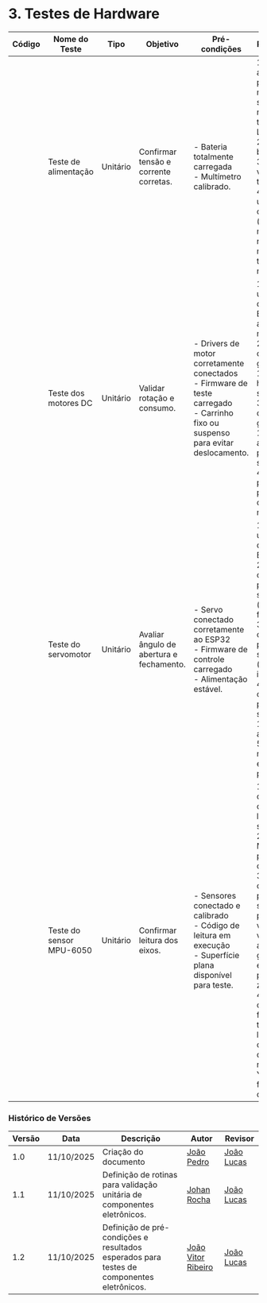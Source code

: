 # 3. Testes de Hardware

| Código | Nome do Teste            | Tipo     | Objetivo                                 | Pré-condições | Procedimento                                                                                                                                                                                                                                                                                                                                                                        | Resultado Esperado | Requisito Relacionado |
| ------ | ------------------------ | -------- | ---------------------------------------- | ------------- | ----------------------------------------------------------------------------------------------------------------------------------------------------------------------------------------------------------------------------------------------------------------------------------------------------------------------------------------------------------------------------------- | ------------------ | --------------------- |
|        | Teste de alimentação     | Unitário | Confirmar tensão e corrente corretas.    | - Bateria totalmente carregada<br>- Multímetro calibrado.              | 1\. Conectar as pontas de prova de um multímetro na saída do regulador de tensão LM2596.<br>2\. Ligar a bateria.<br>3\. Anotar o valor da tensão (V).<br>4\. Conectar uma carga conhecida (ex: ESP32 e motores em repouso) e medir a tensão novamente.                                                                                                                              | - Tensão de saída: 5,0 V ± 0,1 V (sem carga) e queda ≤ 0,2 V sob carga<br>- Corrente fornecida dentro da capacidade nominal dos componentes (até 2 A).<br>- Nenhum aquecimento excessivo ou ruído foi percebido<br>- Alimentação foi estável e sem oscilações visíveis no multímetro.                   |                       |
|        | Teste dos motores DC     | Unitário | Validar rotação e consumo.               | - Drivers de motor corretamente conectados<br>- Firmware de teste carregado<br>- Carrinho fixo ou suspenso para evitar deslocamento.              | 1\. Carregar um firmware de teste no ESP32 para acionar um motor por vez.<br>2\. Enviar comando para girar o motor 1 no sentido horário por 5 segundos.<br>3\. Enviar comando para girar o motor 1 no sentido anti-horário por 5 segundos.<br>4\. Repetir os passos 2 e 3 para todos os outros motores.                                                                             |  - Todos os motores giraram suavemente em ambos os sentidos<br>- Corrente de operação dentro do valor nominal<br>- Nenhum ruído ou vibração excessiva<br>- Nenhum superaquecimento após 30 s de operação contínua<br>- Direções de rotação corresponderam aos comandos.                  |                       |
|        | Teste do servomotor      | Unitário | Avaliar ângulo de abertura e fechamento. |  - Servo conectado corretamente ao ESP32<br>- Firmware de controle carregado<br>- Alimentação estável.             | 1\. Carregar um firmware de teste no ESP32.<br>2\. Enviar comando para posicionar o servo em 0° (posição fechada).<br>3\. Enviar comando para posicionar o servo em 90° (posição intermediária).<br>4\. Enviar comando para posicionar o servo em 180° (posição aberta).<br>5\. Observar o movimento em cada passo.                                                                 |  - Servo movimentou-se sem travamentos nem ruídos anormais.<br>- Corrente de pico foi compatível com o especificado<br>- Nenhum superaquecimento foi percebido após 1 min de operação contínua.                  |                       |
|        | Teste do sensor MPU-6050 | Unitário | Confirmar leitura dos eixos.             |  - Sensores conectado e calibrado<br>- Código de leitura em execução<br>- Superfície plana disponível para teste.             | 1\. Carregar o código de calibração e leitura do sensor.<br>2\. Abrir o Monitor Serial para visualizar os dados.<br>3\. Com o carrinho parado em superfície plana, verificar se os valores de aceleração e giroscópio estão próximos de zero.<br>4\. Inclinar o carrinho para frente, para trás, e para os lados, confirmando que os dados nos eixos X e Y mudam de forma coerente. |  - Giroscópio: leituras próximas de 0 °/s com ruído ≤ 1 °/s<br>- Inclinações geram variação coerente nos eixos correspondentes<br>- Dados exibidos sem saltos erráticos, dentro da frequência esperada (≥ 50 Hz).                  |                       |




### Histórico de Versões

| Versão | Data       | Descrição                                      | Autor               | Revisor            |
|--------|------------|------------------------------------------------|---------------------|--------------------|
| 1.0    | 11/10/2025 | Criação do documento | [João Pedro](https://github.com/JoaoPedrooSS)          |  [João Lucas](https://github.com/jlucasiqueira)  |
| 1.1    | 11/10/2025 | Definição de rotinas para validação unitária de componentes eletrônicos. | [Johan Rocha](https://github.com/johan-rocha)          |  [João Lucas](https://github.com/jlucasiqueira)  |
| 1.2    | 11/10/2025 | Definição de pré-condições e resultados esperados para testes de componentes eletrônicos. | [João Vitor Ribeiro](https://github.com/Joa0V)          |  [João Lucas](https://github.com/jlucasiqueira)  |